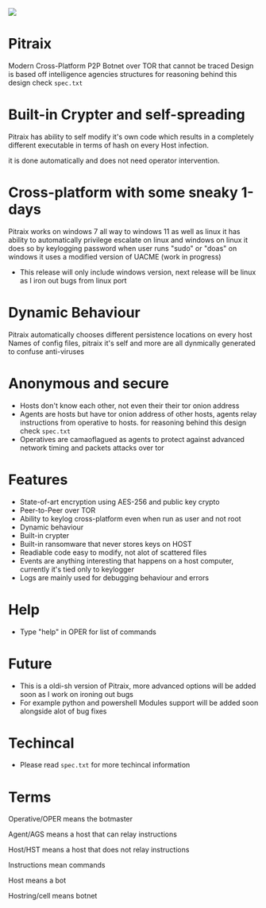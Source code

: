 <img src="https://i.ibb.co/nM06FQM/pitraix.png"></img>
# Pitraix
Modern Cross-Platform P2P Botnet over TOR that cannot be traced
Design is based off intelligence agencies structures for reasoning behind this design check `spec.txt`

# Built-in Crypter and self-spreading
Pitraix has ability to self modify it's own code which results in a completely different executable in terms of hash on every Host infection.

it is done automatically and does not need operator intervention.

# Cross-platform with some sneaky 1-days
Pitraix works on windows 7 all way to windows 11 as well as linux
it has ability to automatically privilege escalate on linux and windows
on linux it does so by keylogging password when user runs "sudo" or "doas"
on windows it uses a modified version of UACME (work in progress)

- This release will only include windows version, next release will be linux as I iron out bugs from linux port

# Dynamic Behaviour
Pitraix automatically chooses different persistence locations on every host
Names of config files, pitraix it's self and more are all dynmically generated to confuse anti-viruses

# Anonymous and secure
- Hosts don't know each other, not even their their tor onion address
- Agents are hosts but have tor onion address of other hosts, agents relay instructions from operative to hosts. for reasoning behind this design check `spec.txt`
- Operatives are camaoflagued as agents to protect against advanced network timing and packets attacks over tor

# Features
- State-of-art encryption using AES-256 and public key crypto
- Peer-to-Peer over TOR
- Ability to keylog cross-platform even when run as user and not root
- Dynamic behaviour
- Built-in crypter
- Built-in ransomware that never stores keys on HOST
- Readiable code easy to modify, not alot of scattered files
- Events are anything interesting that happens on a host computer, currently it's tied only to keylogger
- Logs are mainly used for debugging behaviour and errors


# Help
- Type "help" in OPER for list of commands

# Future
- This is a oldi-sh version of Pitraix, more advanced options will be added soon as I work on ironing out bugs
- For example python and powershell Modules support will be added soon alongside alot of bug fixes 

# Techincal
- Please read `spec.txt` for more techincal information

# Terms
Operative/OPER means the botmaster

Agent/AGS means a host that can relay instructions

Host/HST means a host that does not relay instructions

Instructions mean commands

Host means a bot

Hostring/cell means botnet
